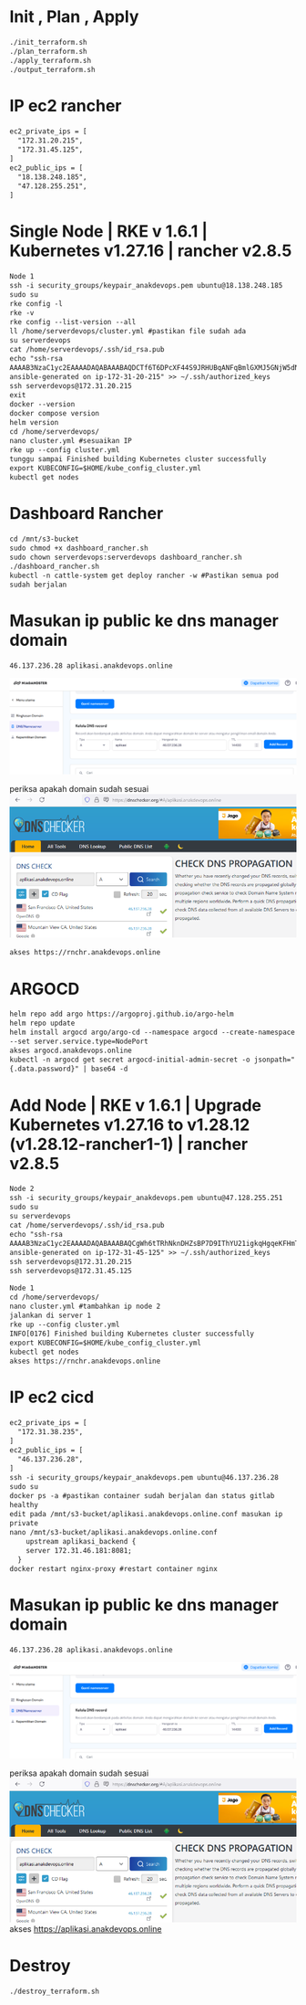 # Init , Plan , Apply

```
./init_terraform.sh
./plan_terraform.sh
./apply_terraform.sh
./output_terraform.sh
```


# IP ec2 rancher

```
ec2_private_ips = [
  "172.31.20.215",
  "172.31.45.125",
]
ec2_public_ips = [
  "18.138.248.185",
  "47.128.255.251",
]
```



# Single Node | RKE v 1.6.1 | Kubernetes v1.27.16 | rancher v2.8.5

```
Node 1
ssh -i security_groups/keypair_anakdevops.pem ubuntu@18.138.248.185
sudo su
rke config -l
rke -v
rke config --list-version --all
ll /home/serverdevops/cluster.yml #pastikan file sudah ada
su serverdevops
cat /home/serverdevops/.ssh/id_rsa.pub
echo "ssh-rsa AAAAB3NzaC1yc2EAAAADAQABAAABAQDCTf6T6DPcXF44S9JRHUBqANFqBmlGXMJ5GNjW5dN9fxvR3tNUkYisp1J7bTOny10EAKs2GPog8fCiI1JRJnn4wuWhFfTsBWWPOG+7p6bEM2JPq+G2qVCJirLxcft0e5lud7+P6+D3T7i8B4xxDNpqjcuYshfZYKQGd3qoU5EmLStCgKSq1QwWrXjeTsbNYMTE79OVObxHW+++3XUla9ClEy2QfimT8fhzdvQqV516fXE4zR7l2Zt8fKGlV0xIlRnH5E9YJGaWcjWwWU2mgDqetuRUDXhPTiNgkyO6biyRCul6wIAhMTcHstZgUUWAT0HtYuEoaoQP6LnLVytuZtRb ansible-generated on ip-172-31-20-215" >> ~/.ssh/authorized_keys
ssh serverdevops@172.31.20.215
exit
docker --version
docker compose version
helm version
cd /home/serverdevops/
nano cluster.yml #sesuaikan IP
rke up --config cluster.yml
tunggu sampai Finished building Kubernetes cluster successfully
export KUBECONFIG=$HOME/kube_config_cluster.yml
kubectl get nodes
```

# Dashboard Rancher

```
cd /mnt/s3-bucket
sudo chmod +x dashboard_rancher.sh
sudo chown serverdevops:serverdevops dashboard_rancher.sh
./dashboard_rancher.sh
kubectl -n cattle-system get deploy rancher -w #Pastikan semua pod sudah berjalan
```

# Masukan ip public ke dns manager domain

```
46.137.236.28 aplikasi.anakdevops.online
```

![image](dnsmanager.png)

periksa apakah domain sudah sesuai
![image](dnspro.png)

```
akses https://rnchr.anakdevops.online
```

# ARGOCD


```
helm repo add argo https://argoproj.github.io/argo-helm
helm repo update
helm install argocd argo/argo-cd --namespace argocd --create-namespace --set server.service.type=NodePort
akses argocd.anakdevops.online
kubectl -n argocd get secret argocd-initial-admin-secret -o jsonpath="{.data.password}" | base64 -d
```

# Add Node | RKE v 1.6.1 | Upgrade Kubernetes v1.27.16 to v1.28.12 (v1.28.12-rancher1-1) | rancher v2.8.5


```
Node 2
ssh -i security_groups/keypair_anakdevops.pem ubuntu@47.128.255.251
sudo su
su serverdevops
cat /home/serverdevops/.ssh/id_rsa.pub
echo "ssh-rsa AAAAB3NzaC1yc2EAAAADAQABAAABAQCgWh6tTRhNknDHZsBP7D9IThYU21igkqHgqeKFHmTJn3ua3VDg73GudNFgH3bC4xhaliT1AwIOaQlrvYTtwdQvnZlMethqMGOObFpvLjfOttt7UKfH71xCDpAswIrCDEvUXyBDo5/p5RkqRecUZw4WDuxtKABCqzuguxCAWRMexizNmr4h7nliFe1u/1ViASNTRrdTHppQbAjEZGhJjfTx+nkQbcImMbUGcTu1uhOQvp/0Hnn74D1DKANl0EepbC5TiFnlmvgS1mvrSaU9MdVV4Itb05EfLTRVdXHN85ipPnx0KuLtAxUy9M0FiB/vw60kOwAaR3kH3UnSj8LX42QB ansible-generated on ip-172-31-45-125" >> ~/.ssh/authorized_keys
ssh serverdevops@172.31.20.215
ssh serverdevops@172.31.45.125
```

```
Node 1
cd /home/serverdevops/
nano cluster.yml #tambahkan ip node 2
jalankan di server 1
rke up --config cluster.yml
INFO[0176] Finished building Kubernetes cluster successfully
export KUBECONFIG=$HOME/kube_config_cluster.yml
kubectl get nodes
akses https://rnchr.anakdevops.online
```


# IP ec2 cicd

```
ec2_private_ips = [
  "172.31.38.235",
]
ec2_public_ips = [
  "46.137.236.28",
]
ssh -i security_groups/keypair_anakdevops.pem ubuntu@46.137.236.28
sudo su
docker ps -a #pastikan container sudah berjalan dan status gitlab healthy
edit pada /mnt/s3-bucket/aplikasi.anakdevops.online.conf masukan ip private
nano /mnt/s3-bucket/aplikasi.anakdevops.online.conf
    upstream aplikasi_backend {
    server 172.31.46.181:8081;
  } 
docker restart nginx-proxy #restart container nginx
```

# Masukan ip public ke dns manager domain

```
46.137.236.28 aplikasi.anakdevops.online
```
![image](dnsmanager.png)

periksa apakah domain sudah sesuai
![image](dnspro.png)
akses https://aplikasi.anakdevops.online




# Destroy

```
./destroy_terraform.sh
```